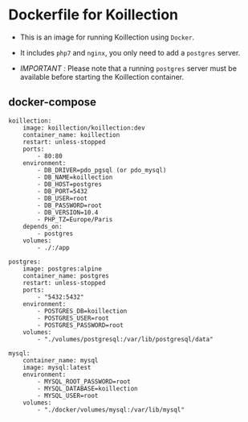 # Dockerfile for Koillection

- This is an image for running Koillection using `Docker`.

- It includes `php7` and `nginx`, you only need to add a `postgres` server.

- *IMPORTANT :* Please note that a running `postgres` server must be available before starting the Koillection container. 

## docker-compose
    koillection:
        image: koillection/koillection:dev
        container_name: koillection
        restart: unless-stopped
        ports:
            - 80:80
        environment:
            - DB_DRIVER=pdo_pgsql (or pdo_mysql)
            - DB_NAME=koillection
            - DB_HOST=postgres
            - DB_PORT=5432
            - DB_USER=root
            - DB_PASSWORD=root
            - DB_VERSION=10.4
            - PHP_TZ=Europe/Paris
        depends_on:
            - postgres
        volumes:
            - ./:/app

    postgres:
        image: postgres:alpine
        container_name: postgres
        restart: unless-stopped
        ports:
            - "5432:5432"
        environment:
            - POSTGRES_DB=koillection
            - POSTGRES_USER=root
            - POSTGRES_PASSWORD=root
        volumes:
            - "./volumes/postgresql:/var/lib/postgresql/data"
    
    mysql:
        container_name: mysql
        image: mysql:latest
        environment:
            - MYSQL_ROOT_PASSWORD=root
            - MYSQL_DATABASE=koillection
            - MYSQL_USER=root
        volumes:
            - "./docker/volumes/mysql:/var/lib/mysql"
